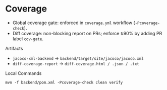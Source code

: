 # Coverage

- Global coverage gate: enforced in `coverage.yml` workflow (`-Pcoverage-check`).
- Diff coverage: non-blocking report on PRs; enforce ≥90% by adding PR label `cov-gate`.

Artifacts
- `jacoco-xml-backend` → `backend/target/site/jacoco/jacoco.xml`
- `diff-coverage-report` → `diff-coverage.html / .json / .txt`

Local Commands
```
mvn -f backend/pom.xml -Pcoverage-check clean verify
```

